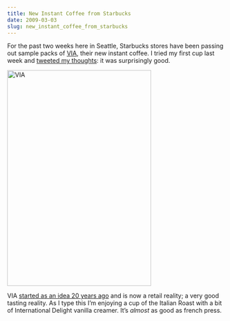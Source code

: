 ```yaml
---
title: New Instant Coffee from Starbucks
date: 2009-03-03
slug: new_instant_coffee_from_starbucks
---
```

<p>For the past two weeks here in Seattle, Starbucks stores have been passing out sample packs of <a href="http://starbucks.com/via">VIA</a>, their new instant coffee. I tried my first cup last week and <a href="http://twitter.com/sperte/status/1259172314">tweeted my thoughts</a>: it was surprisingly good.</p>

<p><a href="http://www.flickr.com/photos/seansperte/3326599252/" title="VIA by Sean Sperte, on Flickr"><img src="http://farm4.static.flickr.com/3584/3326599252_afd3bf8b70.jpg" width="333" height="500" alt="VIA" class="imgcenter" /></a></p>

<p>VIA <a href="http://seattletimes.nwsource.com/html/businesstechnology/2008804732_viaside03.html">started as an idea 20 years ago</a> and is now a retail reality; a very good tasting reality. As I type this I&#8217;m enjoying a cup of the Italian Roast with a bit of International Delight vanilla creamer. It&#8217;s <em>almost</em> as good as french press.</p>